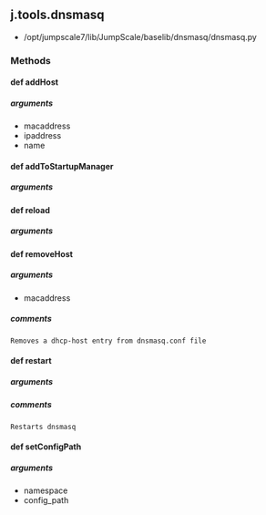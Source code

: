 ## j.tools.dnsmasq

- /opt/jumpscale7/lib/JumpScale/baselib/dnsmasq/dnsmasq.py

### Methods

#### def addHost 

##### arguments

- macaddress
- ipaddress
- name

#### def addToStartupManager 

##### arguments

#### def reload 

##### arguments

#### def removeHost 

##### arguments

- macaddress

##### comments

```
Removes a dhcp-host entry from dnsmasq.conf file

```

#### def restart 

##### arguments

##### comments

```
Restarts dnsmasq

```

#### def setConfigPath 

##### arguments

- namespace
- config_path

